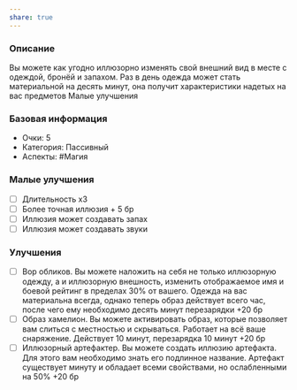 ```yaml
---
share: true
---
```

### Описание
Вы можете как угодно иллюзорно изменять свой внешний вид в месте с одеждой, бронёй и запахом. Раз в день одежда может стать материальной на десять минут, она получит характеристики надетых на вас предметов
Малые улучшения
### Базовая информация
- Очки: 5 
- Категория: Пассивный
- Аспекты: #Магия
### Малые улучшения
- [ ] Длительность х3
- [ ] Более точная иллюзия + 5 бр
- [ ] Иллюзия может создавать запах
- [ ] Иллюзия может создавать звуки
### Улучшения
- [ ] Вор обликов. Вы можете наложить на себя не только иллюзорную одежду, а и иллюзорную внешность, изменить отображаемое имя и боевой рейтинг в пределах 30% от вашего. Одежда на вас материальна всегда, однако теперь образ действует всего час, после чего ему необходимо десять минут перезарядки +20 бр
- [ ] Образ хамелион. Вы можете активировать образ, которые позволяет вам слиться с местностью и скрываться. Работает на всё ваше снаряжение. Действует 10 минут, перезарядка 10 минут +20 бр
- [ ] Иллюзорный артефактер. Вы можете создать иллюзию артефакта. Для этого вам необходимо знать его подлинное название. Артефакт существует минуту и обладает всеми свойствами, но ослабленными на 50% +20 бр